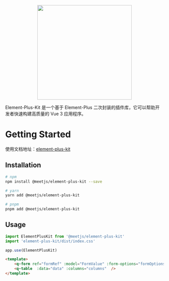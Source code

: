 
<p align="center">
  <img width="300px" src="https://element-plus-kit.netlify.app/logo.png">
</p>

Element-Plus-Kit 是一个基于 Element-Plus 二次封装的插件库，它可以帮助开发者快速构建高质量的 Vue 3 应用程序。

# Getting Started

使用文档地址：[element-plus-kit](https://element-plus-kit.netlify.app/)

## Installation

```bash
# npm
npm install @meetjs/element-plus-kit --save

# yarn
yarn add @meetjs/element-plus-kit

# pnpm
pnpm add @meetjs/element-plus-kit

```

## Usage

```ts
import ElementPlusKit from '@meetjs/element-plus-kit' 
import 'element-plus-kit/dist/index.css' 

app.use(ElementPlusKit)
```

```html
<template>
    <q-form ref="formRef" :model="FormValue" :form-options="formOptions" /> 
    <q-table  :data="data" :columns="columns"  /> 
</template>
```